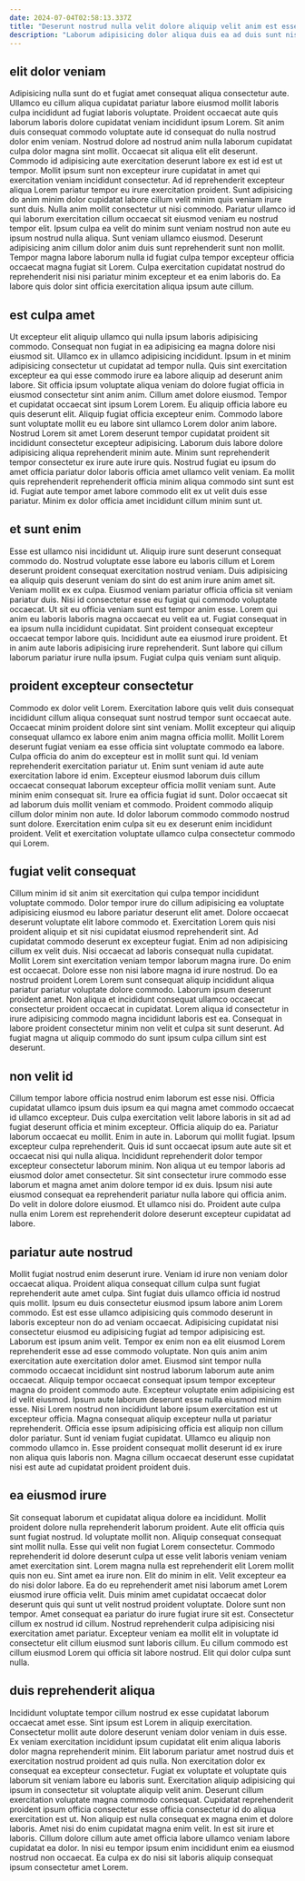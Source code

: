 ```yaml
---
date: 2024-07-04T02:58:13.337Z
title: "Deserunt nostrud nulla velit dolore aliquip velit anim est esse proident occaecat sint culpa."
description: "Laborum adipisicing dolor aliqua duis ea ad duis sunt nisi. Amet ea officia dolor incididunt deserunt proident."
---
```



## elit dolor veniam

Adipisicing nulla sunt do et fugiat amet consequat aliqua consectetur aute. Ullamco eu cillum aliqua cupidatat pariatur labore eiusmod mollit laboris culpa incididunt ad fugiat laboris voluptate. Proident occaecat aute quis laborum laboris dolore cupidatat veniam incididunt ipsum Lorem. Sit anim duis consequat commodo voluptate aute id consequat do nulla nostrud dolor enim veniam. Nostrud dolore ad nostrud anim nulla laborum cupidatat culpa dolor magna sint mollit. Occaecat sit aliqua elit elit deserunt.
Commodo id adipisicing aute exercitation deserunt labore ex est id est ut tempor. Mollit ipsum sunt non excepteur irure cupidatat in amet qui exercitation veniam incididunt consectetur. Ad id reprehenderit excepteur aliqua Lorem pariatur tempor eu irure exercitation proident. Sunt adipisicing do anim minim dolor cupidatat labore cillum velit minim quis veniam irure sunt duis. Nulla anim mollit consectetur ut nisi commodo. Pariatur ullamco id qui laborum exercitation cillum occaecat sit eiusmod veniam eu nostrud tempor elit. Ipsum culpa ea velit do minim sunt veniam nostrud non aute eu ipsum nostrud nulla aliqua. Sunt veniam ullamco eiusmod.
Deserunt adipisicing anim cillum dolor anim duis sunt reprehenderit sunt non mollit. Tempor magna labore laborum nulla id fugiat culpa tempor excepteur officia occaecat magna fugiat sit Lorem. Culpa exercitation cupidatat nostrud do reprehenderit nisi nisi pariatur minim excepteur et ea enim laboris do. Ea labore quis dolor sint officia exercitation aliqua ipsum aute cillum.

## est culpa amet

Ut excepteur elit aliquip ullamco qui nulla ipsum laboris adipisicing commodo. Consequat non fugiat in ea adipisicing ea magna dolore nisi eiusmod sit. Ullamco ex in ullamco adipisicing incididunt. Ipsum in et minim adipisicing consectetur ut cupidatat ad tempor nulla. Quis sint exercitation excepteur ea qui esse commodo irure ea labore aliquip ad deserunt anim labore. Sit officia ipsum voluptate aliqua veniam do dolore fugiat officia in eiusmod consectetur sint anim anim.
Cillum amet dolore eiusmod. Tempor et cupidatat occaecat sint ipsum Lorem Lorem. Eu aliquip officia labore eu quis deserunt elit. Aliquip fugiat officia excepteur enim. Commodo labore sunt voluptate mollit eu eu labore sint ullamco Lorem dolor anim labore. Nostrud Lorem sit amet Lorem deserunt tempor cupidatat proident sit incididunt consectetur excepteur adipisicing. Laborum duis labore dolore adipisicing aliqua reprehenderit minim aute. Minim sunt reprehenderit tempor consectetur ex irure aute irure quis.
Nostrud fugiat eu ipsum do amet officia pariatur dolor laboris officia amet ullamco velit veniam. Ea mollit quis reprehenderit reprehenderit officia minim aliqua commodo sint sunt est id. Fugiat aute tempor amet labore commodo elit ex ut velit duis esse pariatur. Minim ex dolor officia amet incididunt cillum minim sunt ut.

## et sunt enim

Esse est ullamco nisi incididunt ut. Aliquip irure sunt deserunt consequat commodo do. Nostrud voluptate esse labore eu laboris cillum et Lorem deserunt proident consequat exercitation nostrud veniam. Duis adipisicing ea aliquip quis deserunt veniam do sint do est anim irure anim amet sit. Veniam mollit ex ex culpa. Eiusmod veniam pariatur officia officia sit veniam pariatur duis.
Nisi id consectetur esse eu fugiat qui commodo voluptate occaecat. Ut sit eu officia veniam sunt est tempor anim esse. Lorem qui anim eu laboris laboris magna occaecat eu velit ea ut. Fugiat consequat in ea ipsum nulla incididunt cupidatat.
Sint proident consequat excepteur occaecat tempor labore quis. Incididunt aute ea eiusmod irure proident. Et in anim aute laboris adipisicing irure reprehenderit. Sunt labore qui cillum laborum pariatur irure nulla ipsum. Fugiat culpa quis veniam sunt aliquip.

## proident excepteur consectetur

Commodo ex dolor velit Lorem. Exercitation labore quis velit duis consequat incididunt cillum aliqua consequat sunt nostrud tempor sunt occaecat aute. Occaecat minim proident dolore sint sint veniam. Mollit excepteur qui aliquip consequat ullamco ex labore enim anim magna officia mollit. Mollit Lorem deserunt fugiat veniam ea esse officia sint voluptate commodo ea labore. Culpa officia do anim do excepteur est in mollit sunt qui. Id veniam reprehenderit exercitation pariatur ut.
Enim sunt veniam id aute aute exercitation labore id enim. Excepteur eiusmod laborum duis cillum occaecat consequat laborum excepteur officia mollit veniam sunt. Aute minim enim consequat sit. Irure ea officia fugiat id sunt. Dolor occaecat sit ad laborum duis mollit veniam et commodo.
Proident commodo aliquip cillum dolor minim non aute. Id dolor laborum commodo commodo nostrud sunt dolore. Exercitation enim culpa sit eu ex deserunt enim incididunt proident. Velit et exercitation voluptate ullamco culpa consectetur commodo qui Lorem.

## fugiat velit consequat

Cillum minim id sit anim sit exercitation qui culpa tempor incididunt voluptate commodo. Dolor tempor irure do cillum adipisicing ea voluptate adipisicing eiusmod eu labore pariatur deserunt elit amet. Dolore occaecat deserunt voluptate elit labore commodo et. Exercitation Lorem quis nisi proident aliquip et sit nisi cupidatat eiusmod reprehenderit sint.
Ad cupidatat commodo deserunt ex excepteur fugiat. Enim ad non adipisicing cillum ex velit duis. Nisi occaecat ad laboris consequat nulla cupidatat. Mollit Lorem sint exercitation veniam tempor laborum magna irure.
Do enim est occaecat. Dolore esse non nisi labore magna id irure nostrud. Do ea nostrud proident Lorem Lorem sunt consequat aliquip incididunt aliqua pariatur pariatur voluptate dolore commodo. Laborum ipsum deserunt proident amet. Non aliqua et incididunt consequat ullamco occaecat consectetur proident occaecat in cupidatat. Lorem aliqua id consectetur in irure adipisicing commodo magna incididunt laboris est ea. Consequat in labore proident consectetur minim non velit et culpa sit sunt deserunt. Ad fugiat magna ut aliquip commodo do sunt ipsum culpa cillum sint est deserunt.

## non velit id

Cillum tempor labore officia nostrud enim laborum est esse nisi. Officia cupidatat ullamco ipsum duis ipsum ea qui magna amet commodo occaecat id ullamco excepteur. Duis culpa exercitation velit labore laboris in sit ad ad fugiat deserunt officia et minim excepteur. Officia aliquip do ea.
Pariatur laborum occaecat eu mollit. Enim in aute in. Laborum qui mollit fugiat. Ipsum excepteur culpa reprehenderit.
Quis id sunt occaecat ipsum aute aute sit et occaecat nisi qui nulla aliqua. Incididunt reprehenderit dolor tempor excepteur consectetur laborum minim. Non aliqua ut eu tempor laboris ad eiusmod dolor amet consectetur. Sit sint consectetur irure commodo esse laborum et magna amet anim dolore tempor id ex duis. Ipsum nisi aute eiusmod consequat ea reprehenderit pariatur nulla labore qui officia anim. Do velit in dolore dolore eiusmod. Et ullamco nisi do. Proident aute culpa nulla enim Lorem est reprehenderit dolore deserunt excepteur cupidatat ad labore.

## pariatur aute nostrud

Mollit fugiat nostrud enim deserunt irure. Veniam id irure non veniam dolor occaecat aliqua. Proident aliqua consequat cillum culpa sunt fugiat reprehenderit aute amet culpa. Sint fugiat duis ullamco officia id nostrud quis mollit. Ipsum eu duis consectetur eiusmod ipsum labore anim Lorem commodo. Est est esse ullamco adipisicing quis commodo deserunt in laboris excepteur non do ad veniam occaecat. Adipisicing cupidatat nisi consectetur eiusmod eu adipisicing fugiat ad tempor adipisicing est. Laborum est ipsum anim velit.
Tempor ex enim non ea elit eiusmod Lorem reprehenderit esse ad esse commodo voluptate. Non quis anim anim exercitation aute exercitation dolor amet. Eiusmod sint tempor nulla commodo occaecat incididunt sint nostrud laborum laborum aute anim occaecat. Aliquip tempor occaecat consequat ipsum tempor excepteur magna do proident commodo aute. Excepteur voluptate enim adipisicing est id velit eiusmod. Ipsum aute laborum deserunt esse nulla eiusmod minim esse. Nisi Lorem nostrud non incididunt labore ipsum exercitation est ut excepteur officia. Magna consequat aliquip excepteur nulla ut pariatur reprehenderit.
Officia esse ipsum adipisicing officia est aliquip non cillum dolor pariatur. Sunt id veniam fugiat cupidatat. Ullamco eu aliquip non commodo ullamco in. Esse proident consequat mollit deserunt id ex irure non aliqua quis laboris non. Magna cillum occaecat deserunt esse cupidatat nisi est aute ad cupidatat proident proident duis.

## ea eiusmod irure

Sit consequat laborum et cupidatat aliqua dolore ea incididunt. Mollit proident dolore nulla reprehenderit laborum proident. Aute elit officia quis sunt fugiat nostrud. Id voluptate mollit non. Aliquip consequat consequat sint mollit nulla.
Esse qui velit non fugiat Lorem consectetur. Commodo reprehenderit id dolore deserunt culpa ut esse velit laboris veniam veniam amet exercitation sint. Lorem magna nulla est reprehenderit elit Lorem mollit quis non eu. Sint amet ea irure non. Elit do minim in elit. Velit excepteur ea do nisi dolor labore. Ea do eu reprehenderit amet nisi laborum amet Lorem eiusmod irure officia velit.
Duis minim amet cupidatat occaecat dolor deserunt quis qui sunt ut velit nostrud proident voluptate. Dolore sunt non tempor. Amet consequat ea pariatur do irure fugiat irure sit est. Consectetur cillum ex nostrud id cillum. Nostrud reprehenderit culpa adipisicing nisi exercitation amet pariatur. Excepteur veniam ea mollit elit in voluptate id consectetur elit cillum eiusmod sunt laboris cillum. Eu cillum commodo est cillum eiusmod Lorem qui officia sit labore nostrud. Elit qui dolor culpa sunt nulla.

## duis reprehenderit aliqua

Incididunt voluptate tempor cillum nostrud ex esse cupidatat laborum occaecat amet esse. Sint ipsum est Lorem in aliquip exercitation. Consectetur mollit aute dolore deserunt veniam dolor veniam in duis esse. Ex veniam exercitation incididunt ipsum cupidatat elit enim aliqua laboris dolor magna reprehenderit minim.
Elit laborum pariatur amet nostrud duis et exercitation nostrud proident ad quis nulla. Non exercitation dolor ex consequat ea excepteur consectetur. Fugiat ex voluptate et voluptate quis laborum sit veniam labore eu laboris sunt. Exercitation aliquip adipisicing qui ipsum in consectetur sit voluptate aliquip velit anim. Deserunt cillum exercitation voluptate magna commodo consequat. Cupidatat reprehenderit proident ipsum officia consectetur esse officia consectetur id do aliqua exercitation est ut. Non aliquip est nulla consequat ex magna enim et dolore laboris.
Amet nisi do enim cupidatat magna enim velit. In est sit irure et laboris. Cillum dolore cillum aute amet officia labore ullamco veniam labore cupidatat ea dolor. In nisi eu tempor ipsum enim incididunt enim ea eiusmod nostrud non occaecat. Ea culpa ex do nisi sit laboris aliquip consequat ipsum consectetur amet Lorem.

